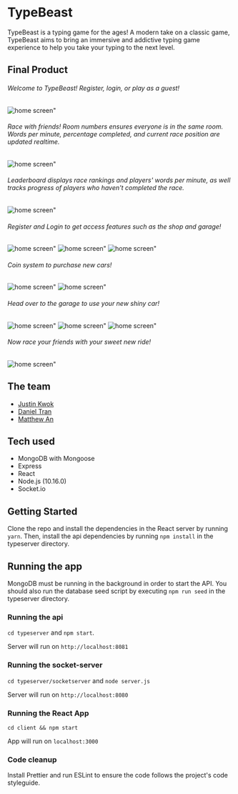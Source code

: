 # TypeBeast 

TypeBeast is a typing game for the ages! A modern take on a classic game, TypeBeast aims to bring an immersive and addictive typing game experience to help you take your typing to the next level.


## Final Product 
###### Welcome to TypeBeast! Register, login, or play as a guest!
![home screen"](https://github.com/my2an/typebeast/blob/master/client/docs/guest.jpg)

###### Race with friends! Room numbers ensures everyone is in the same room. Words per minute, percentage completed, and current race position are updated realtime.
![home screen"](https://github.com/my2an/typebeast/blob/master/client/docs/race.jpg)
###### Leaderboard displays race rankings and players' words per minute, as well tracks progress of players who haven't completed the race.
![home screen"](https://github.com/my2an/typebeast/blob/master/client/docs/leader_progress.jpg)

###### Register and Login to get access features such as the shop and garage!
![home screen"](https://github.com/my2an/typebeast/blob/master/client/docs/register.jpg)
![home screen"](https://github.com/my2an/typebeast/blob/master/client/docs/login.jpg)
![home screen"](https://github.com/my2an/typebeast/blob/master/client/docs/logged_in.jpg)

###### Coin system to purchase new cars!
![home screen"](https://github.com/my2an/typebeast/blob/master/client/docs/shop.jpg)
![home screen"](https://github.com/my2an/typebeast/blob/master/client/docs/purchase_success.jpg)

###### Head over to the garage to use your new shiny car!
![home screen"](https://github.com/my2an/typebeast/blob/master/client/docs/garage.jpg)
![home screen"](https://github.com/my2an/typebeast/blob/master/client/docs/car_updated.jpg)
![home screen"](https://github.com/my2an/typebeast/blob/master/client/docs/logged_in.jpg)

###### Now race your friends with your sweet new ride!
![home screen"](https://github.com/my2an/typebeast/blob/master/client/docs/sprite_updated.jpg)

## The team

* [Justin Kwok](https://github.com/JSKwok)
* [Daniel Tran](https://github.com/DTran23)
* [Matthew An](https://github.com/my2an)

## Tech used

* MongoDB with Mongoose
* Express
* React
* Node.js (10.16.0)
* Socket.io

## Getting Started

Clone the repo and install the dependencies in the React server by running `yarn`. Then, install the api dependencies by running `npm install` in the typeserver directory.

## Running the app

MongoDB must be running in the background in order to start the API. You should also run the database seed script by executing `npm run seed` in the typeserver directory.

### Running the api

`cd typeserver` and `npm start`.

Server will run on `http://localhost:8081`

### Running the socket-server

`cd typeserver/socketserver` and `node server.js`

Server will run on `http://localhost:8080`

### Running the React App

`cd client && npm start`

App will run on `localhost:3000`

### Code cleanup

Install Prettier and run ESLint to ensure the code follows the project's code styleguide.
